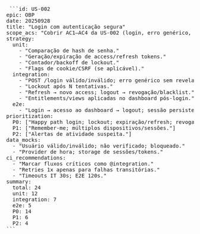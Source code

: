 <pre> ```id: US-002
epic: OBP
date: 20250928
title: "Login com autenticação segura"
scope_acs: "Cobrir AC1–AC4 da US-002 (login, erro genérico, lockout, TTL/refresh)."
strategy:
  unit:
    - "Comparação de hash de senha."
    - "Geração/expiração de access/refresh tokens."
    - "Contador/backoff de lockout."
    - "Flags de cookie/CSRF (se aplicável)."
  integration:
    - "POST /login válido/inválido; erro genérico sem revelar usuário."
    - "Lockout após N tentativas."
    - "Refresh → novo access; logout → revogação/blacklist."
    - "Entitlements/views aplicadas no dashboard pós-login."
  e2e:
    - "Login → acesso ao dashboard → logout; sessão persiste entre reloads."
prioritization:
  P0: ["Happy path login; lockout; expiração/refresh; revogação."]
  P1: ["Remember-me; múltiplos dispositivos/sessões."]
  P2: ["Alertas de atividade suspeita."]
data_mocks:
  - "Usuário válido/inválido; não verificado; bloqueado."
  - "Provider de hora; storage de sessões/tokens."
ci_recommendations:
  - "Marcar fluxos críticos como @integration."
  - "Retries 1x apenas para falhas transitórias."
  - "Timeouts IT 30s; E2E 120s."
summary:
  total: 24
  unit: 12
  integration: 7
  e2e: 5
  P0: 14
  P1: 6
  P2: 4
```</pre>
